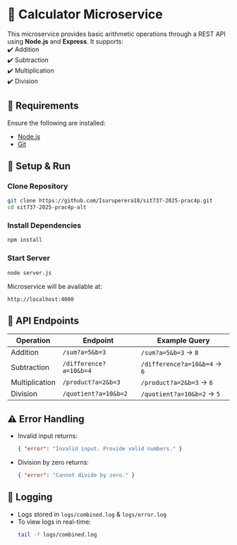 # 📘 Calculator Microservice

This microservice provides basic arithmetic operations through a REST API using **Node.js** and **Express**. It supports:  
✔️ Addition  
✔️ Subtraction  
✔️ Multiplication  
✔️ Division  

## 📌 Requirements  
Ensure the following are installed:  
- [Node.js](https://nodejs.org/)  
- [Git](https://git-scm.com/)  

## 🚀 Setup & Run  

### Clone Repository  
```sh
git clone https://github.com/Isuruperera18/sit737-2025-prac4p.git
cd sit737-2025-prac4p-alt
```

### Install Dependencies  
```sh
npm install
```

### Start Server  
```sh
node server.js
```

Microservice will be available at:  
```
http://localhost:4000
```

## 📡 API Endpoints  

| Operation      | Endpoint                    | Example Query        |  
|---------------|----------------------------|----------------------|  
| Addition      | `/sum?a=5&b=3`              | `/sum?a=5&b=3` → `8` |  
| Subtraction   | `/difference?a=10&b=4`      | `/difference?a=10&b=4` → `6` |  
| Multiplication | `/product?a=2&b=3`         | `/product?a=2&b=3` → `6` |  
| Division      | `/quotient?a=10&b=2`        | `/quotient?a=10&b=2` → `5` |  

## ⚠️ Error Handling  
- Invalid input returns:  
  ```json
  { "error": "Invalid input. Provide valid numbers." }
  ```
- Division by zero returns:  
  ```json
  { "error": "Cannot divide by zero." }
  ```

## 📜 Logging  
- Logs stored in `logs/combined.log` & `logs/error.log`  
- To view logs in real-time:  
  ```sh
  tail -f logs/combined.log
  ```
